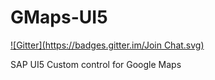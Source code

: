 GMaps-UI5
=========
[![Gitter](https://badges.gitter.im/Join Chat.svg)](https://gitter.im/christianlgr/GMaps-UI5?utm_source=badge&utm_medium=badge&utm_campaign=pr-badge&utm_content=badge)

SAP UI5 Custom control for Google Maps
